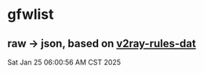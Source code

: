 # gfwlist
## raw -> json, based on [v2ray-rules-dat](https://github.com/Loyalsoldier/v2ray-rules-dat)
Sat Jan 25 06:00:56 AM CST 2025

